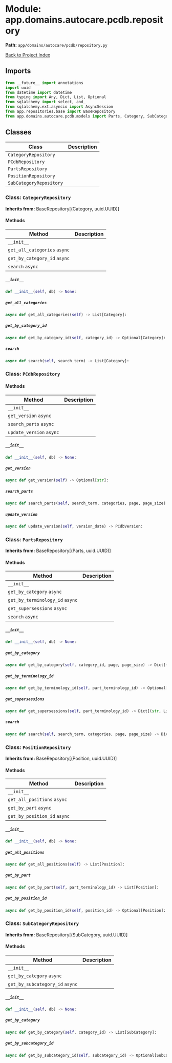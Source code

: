 # Module: app.domains.autocare.pcdb.repository

**Path:** `app/domains/autocare/pcdb/repository.py`

[Back to Project Index](../../../../../index.md)

## Imports
```python
from __future__ import annotations
import uuid
from datetime import datetime
from typing import Any, Dict, List, Optional
from sqlalchemy import select, and_
from sqlalchemy.ext.asyncio import AsyncSession
from app.repositories.base import BaseRepository
from app.domains.autocare.pcdb.models import Parts, Category, SubCategory, Position, PartCategory, PartPosition, PartsSupersession, PCdbVersion
```

## Classes

| Class | Description |
| --- | --- |
| `CategoryRepository` |  |
| `PCdbRepository` |  |
| `PartsRepository` |  |
| `PositionRepository` |  |
| `SubCategoryRepository` |  |

### Class: `CategoryRepository`
**Inherits from:** BaseRepository[(Category, uuid.UUID)]

#### Methods

| Method | Description |
| --- | --- |
| `__init__` |  |
| `get_all_categories` `async` |  |
| `get_by_category_id` `async` |  |
| `search` `async` |  |

##### `__init__`
```python
def __init__(self, db) -> None:
```

##### `get_all_categories`
```python
async def get_all_categories(self) -> List[Category]:
```

##### `get_by_category_id`
```python
async def get_by_category_id(self, category_id) -> Optional[Category]:
```

##### `search`
```python
async def search(self, search_term) -> List[Category]:
```

### Class: `PCdbRepository`

#### Methods

| Method | Description |
| --- | --- |
| `__init__` |  |
| `get_version` `async` |  |
| `search_parts` `async` |  |
| `update_version` `async` |  |

##### `__init__`
```python
def __init__(self, db) -> None:
```

##### `get_version`
```python
async def get_version(self) -> Optional[str]:
```

##### `search_parts`
```python
async def search_parts(self, search_term, categories, page, page_size) -> Dict[(str, Any)]:
```

##### `update_version`
```python
async def update_version(self, version_date) -> PCdbVersion:
```

### Class: `PartsRepository`
**Inherits from:** BaseRepository[(Parts, uuid.UUID)]

#### Methods

| Method | Description |
| --- | --- |
| `__init__` |  |
| `get_by_category` `async` |  |
| `get_by_terminology_id` `async` |  |
| `get_supersessions` `async` |  |
| `search` `async` |  |

##### `__init__`
```python
def __init__(self, db) -> None:
```

##### `get_by_category`
```python
async def get_by_category(self, category_id, page, page_size) -> Dict[(str, Any)]:
```

##### `get_by_terminology_id`
```python
async def get_by_terminology_id(self, part_terminology_id) -> Optional[Parts]:
```

##### `get_supersessions`
```python
async def get_supersessions(self, part_terminology_id) -> Dict[(str, List[Parts])]:
```

##### `search`
```python
async def search(self, search_term, categories, page, page_size) -> Dict[(str, Any)]:
```

### Class: `PositionRepository`
**Inherits from:** BaseRepository[(Position, uuid.UUID)]

#### Methods

| Method | Description |
| --- | --- |
| `__init__` |  |
| `get_all_positions` `async` |  |
| `get_by_part` `async` |  |
| `get_by_position_id` `async` |  |

##### `__init__`
```python
def __init__(self, db) -> None:
```

##### `get_all_positions`
```python
async def get_all_positions(self) -> List[Position]:
```

##### `get_by_part`
```python
async def get_by_part(self, part_terminology_id) -> List[Position]:
```

##### `get_by_position_id`
```python
async def get_by_position_id(self, position_id) -> Optional[Position]:
```

### Class: `SubCategoryRepository`
**Inherits from:** BaseRepository[(SubCategory, uuid.UUID)]

#### Methods

| Method | Description |
| --- | --- |
| `__init__` |  |
| `get_by_category` `async` |  |
| `get_by_subcategory_id` `async` |  |

##### `__init__`
```python
def __init__(self, db) -> None:
```

##### `get_by_category`
```python
async def get_by_category(self, category_id) -> List[SubCategory]:
```

##### `get_by_subcategory_id`
```python
async def get_by_subcategory_id(self, subcategory_id) -> Optional[SubCategory]:
```
